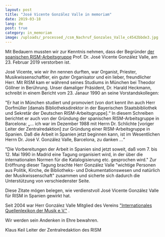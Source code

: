 ```yaml
---
layout: post
title: "José Vicente González Valle in memoriam"
date: 2019-03-18
lang: de
post: true
category: in_memoriam
image: /uploads/_processed_/csm_Nachruf_Gonzales_Valle_c4542bbde3.jpg
---
```



Mit Bedauern mussten wir zur Kenntnis nehmen, dass der Begründer [der spanischen RISM-Arbeitsgruppe](/de/workgroups/spain-barcelona-consejo-superior-de-investigaciones-cientificas-institucion-mila-y-fontanals-u-ei-musicologia/home.html) Prof. Dr. José Vicente González Valle, am 23. Februar 2019 verstorben ist.

José Vicente, wie wir ihn nennen durften, war Organist, Priester, Musikwissenschaftler, ein guter Organisator und ein lieber, freundlicher Herr. Mit RISM kam er während seines Studiums in München bei Theodor Göllner in Berührung. Unser damaliger Präsident, Dr. Harald Heckmann, schreibt in einem Bericht vom 23. Janaur 1990 an seine Vorstandskollegen:

"Er hat in München studiert und promoviert (von dort kennt ihn auch Herr Dorfmüller [damals Bibliotheksdirektor in der Bayerischen Staatsbibliothek und Sekretär der Deutschen RISM-Arbeitsgruppe].“ In diesem Schreiben berichtet er auch von der Gründung der spanischen RISM-Arbeitsgruppe in Barcelona: „… ich war im Dezember 1988 mit Herrn Dr. Schlichte [voriger Leiter der Zentralredaktion] zur Gründung einer RISM-Arbeitsgruppe in Spanien. Daß die Arbeit in Spanien jetzt beginnen kann, ist im Wesentlichen Herrn Dr. José V. González Valle, Barcelona, zu danken ...“

"Die Vorbereitungen der Arbeit in Spanien sind jetzt soweit, daß vom 7. bis 12. Mai 1990 in Madrid eine Tagung organisiert wird, in der über die internationalen Normen für die Katalogisierung etc. gesprochen wird." Zur Eröffnung dieser Tagung brachte Herr González Valle "wichtige Personen aus Politik, Kirche, de Bibliotheks- und Dokumentationswesen und natürlich der Musikwissenschaft" zusammen und sicherte sich dadurch die Unterstützung von verschiedenster Seite.

Diese Zitate mögen belegen, wie verdienstvoll José Vicente González Valle für RISM in Spanien gewirkt hat.

Seit 2004 war Herr González Valle Mitglied des Vereins ["Internationales Quellenlexikon der Musik e.V."](/de/unternehmen/verein-internationales-quellenlexikon-der-musik.html) .

Wir werden sein Andenken in Ehre bewahren.

Klaus Keil
Leiter der Zentralredaktion des RISM



<script type="text/javascript">var switchTo5x=true;</script><script type="text/javascript" src="http://w.sharethis.com/button/buttons.js"></script><script type="text/javascript">stLight.options({publisher: "9b601438-1ce1-49d8-bfd7-9cff5df54c17", doNotHash: false, doNotCopy: false, hashAddressBar: false});</script>